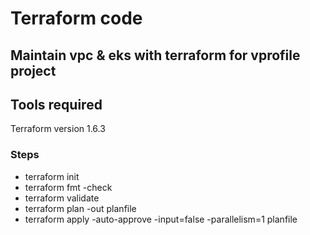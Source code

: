 # Terraform code 

## Maintain vpc & eks with terraform for vprofile project

## Tools required
Terraform version 1.6.3
### Steps
* terraform init
* terraform fmt -check
* terraform validate
* terraform plan -out planfile
* terraform apply -auto-approve -input=false -parallelism=1 planfile
####
#####
#
